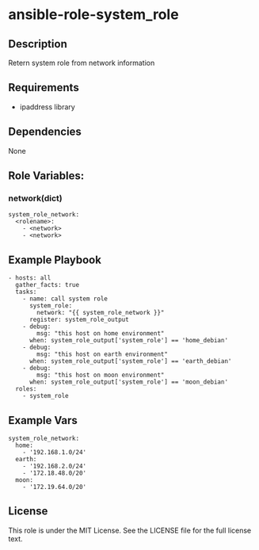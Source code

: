 # ansible-role-system_role

## Description

Retern system role from network information

## Requirements

- ipaddress library

## Dependencies

None

## Role Variables:

### network(dict)

```
system_role_network:
  <rolename>:
    - <network>
    - <network>
```

## Example Playbook

````
- hosts: all
  gather_facts: true
  tasks:
    - name: call system role 
      system_role:
        network: "{{ system_role_network }}"
      register: system_role_output
    - debug:
        msg: "this host on home environment"
      when: system_role_output['system_role'] == 'home_debian'
    - debug:
        msg: "this host on earth environment"
      when: system_role_output['system_role'] == 'earth_debian'
    - debug:
        msg: "this host on moon environment"
      when: system_role_output['system_role'] == 'moon_debian'
  roles:
    - system_role
````

## Example Vars

````
system_role_network:
  home:
    - '192.168.1.0/24'
  earth:
    - '192.168.2.0/24'
    - '172.18.48.0/20'
  moon:
    - '172.19.64.0/20'
````

## License

This role is under the MIT License. See the LICENSE file for the full license text.

